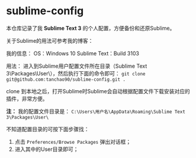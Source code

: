 # sublime-config

本仓库记录了我 **Sublime Text 3** 的个人配置，方便备份和还原Sublime。

关于Sublime的用法可参考我的博客：[]()

我的信息：
OS：Windows 10
Sublime Text：Build 3103

用法：
进入到Sublime用户配置文件所在目录（Sublime Text 3\Packages\User\），然后执行下面的命令即可：
`git clone git@github.com:tanchao90/sublime-config.git .`

clone 到本地之后，打开Sublime时Sublime会自动根据配置文件下载安装对应的插件，非常方便。

**注：**
我的配置文件目录是： `C:\Users\用户名\AppData\Roaming\Sublime Text 3\Packages\User\`

不知道配置目录的可按下面步骤找：

1. 点击 `Preferences/Browse Packages` 弹出对话框；
2. 进入其中的User目录即可；

